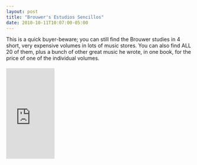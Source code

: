 ```yaml
---
layout: post
title: "Brouwer's Estudios Sencillos"
date: 2010-10-11T10:07:00-05:00
---
```


This is a quick buyer-beware; you can still find the Brouwer studies in 4 short, very expensive volumes in lots of music stores. You can also find ALL 20 of them, plus a bunch of other great music he wrote, in one book, for the price of one of the individual volumes.

<iframe align="left" frameborder="0" marginheight="0" marginwidth="0" scrolling="no" src="http://rcm.amazon.com/e/cm?t=willisguitabl-20&amp;o=1&amp;p=8&amp;l=bpl&amp;asins=B003AGTSAO&amp;fc1=000000&amp;IS2=1&amp;lt1=_blank&amp;m=amazon&amp;lc1=0000FF&amp;bc1=000000&amp;bg1=FFFFFF&amp;f=ifr" style="height: 245px; padding-right: 10px; padding-top: 5px; width: 131px;"></iframe>


